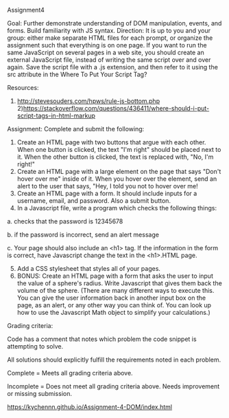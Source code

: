 Assignment4

Goal:
Further demonstrate understanding of DOM manipulation, events, and forms. Build familiarity with JS syntax.
Direction:
It is up to you and your group: either make separate HTML files for each prompt, or organize the assignment such that everything is on one page. If you want to run the same JavaScript on several pages in a web site, you should create an external JavaScript file, instead of writing the same script over and over again. Save the script file with a .js extension, and then refer to it using the src attribute in the <script> tag.
Example: <script src="myscripts.js"></script>
Where To Put Your Script Tag?

Resources:
1) http://stevesouders.com/hpws/rule-js-bottom.php
2)https://stackoverflow.com/questions/436411/where-should-i-put-script-tags-in-html-markup


Assignment:
Complete and submit the following:
1. Create an HTML page with two buttons that argue with each other. When one button is clicked, the text "I'm right" should be placed next to it. When the other button is clicked, the text is replaced with, "No, I'm right!"
2. Create an HTML page with a large element on the page that says "Don't hover over me" inside of it. When you hover over the element, send an alert to the user that says, "Hey, I told you not to hover over me!
3. Create an HTML page with a form. It should include inputs for a username, email, and password. Also a submit button.
4. In a Javascript file, write a program which checks the following things:

  a. checks that the password is 12345678

  b. if the password is incorrect, send an alert message

  c. Your page should also include an \<h1> tag. If the information in the form is correct, have Javascript change the text in the \<h1>.HTML page.

5. Add a CSS stylesheet that styles all of your pages.
6. BONUS: Create an HTML page with a form that asks the user to input the value of a sphere's radius. Write Javascript that gives them back the volume of the sphere. (There are many different ways to execute this. You can give the user information back in another input box on the page, as an alert, or any other way you can think of. You can look up how to use the Javascript Math object to simplify your calculations.)

Grading criteria:

  Code has a comment that notes which problem the code snippet is attempting to solve.

  All solutions should explicitly fulfill the requirements noted in each problem.

  Complete = Meets all grading criteria above.

  Incomplete = Does not meet all grading criteria above. Needs improvement or missing submission.
  
  
  https://kychennn.github.io/Assignment-4-DOM/index.html
